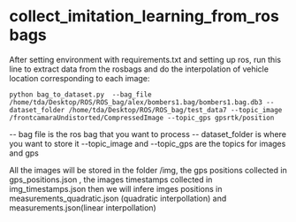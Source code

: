 # collect_imitation_learning_from_rosbags


After setting environment with requirements.txt and setting up ros, run this line to extract data from the rosbags and do the interpolation of vehicle location corresponding to each image:
```
python bag_to_dataset.py  --bag_file /home/tda/Desktop/ROS/ROS_bag/alex/bombers1.bag/bombers1.bag.db3 --dataset_folder /home/tda/Desktop/ROS/ROS_bag/test_data7 --topic_image /frontcamaraUndistorted/CompressedImage --topic_gps gpsrtk/position
```

-- bag file is the ros bag that you want to process
-- dataset_folder is where you want to store it
--topic_image and --topic_gps are the topics for images and gps

All the images will be stored in the folder /img, the gps positions collected in gps_positions.json , the images timestamps collected in img_timestamps.json then we will infere imges positions in measurements_quadratic.json (quadratic interpollation) and measurements.json(linear interpollation)
